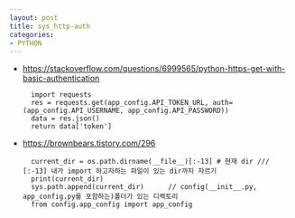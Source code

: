 ```yaml
---
layout: post
title: sys_http-auth
categories:
- PYTHON
---
```


* https://stackoverflow.com/questions/6999565/python-https-get-with-basic-authentication

        import requests        
        res = requests.get(app_config.API_TOKEN_URL, auth=(app_config.API_USERNAME, app_config.API_PASSWORD))
        data = res.json()
        return data['token']
        
        
* https://brownbears.tistory.com/296


        current_dir = os.path.dirname(__file__)[:-13] # 현재 dir /// [:-13] 내가 import 하고자하는 파일이 있는 dir까지 자르기 
        print(current_dir)
        sys.path.append(current_dir)      // config(__init__.py, app_config.py를 포함하는)폴더가 있는 디렉토리
        from config.app_config import app_config
